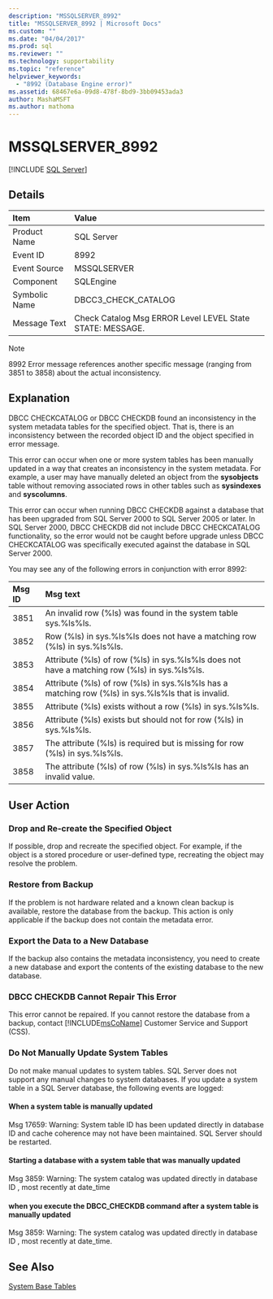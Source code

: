 ```yaml
---
description: "MSSQLSERVER_8992"
title: "MSSQLSERVER_8992 | Microsoft Docs"
ms.custom: ""
ms.date: "04/04/2017"
ms.prod: sql
ms.reviewer: ""
ms.technology: supportability
ms.topic: "reference"
helpviewer_keywords: 
  - "8992 (Database Engine error)"
ms.assetid: 68467e6a-09d8-478f-8bd9-3bb09453ada3
author: MashaMSFT
ms.author: mathoma
---
```

# MSSQLSERVER_8992
 [!INCLUDE [SQL Server](../../includes/applies-to-version/sqlserver.md)]
  
## Details  
  
|Item|Value|
|:---|:---|
|Product Name|SQL Server|  
|Event ID|8992|  
|Event Source|MSSQLSERVER|  
|Component|SQLEngine|  
|Symbolic Name|DBCC3_CHECK_CATALOG|  
|Message Text|Check Catalog Msg ERROR Level LEVEL State STATE: MESSAGE.|  

> [!NOTE]
> 8992 Error message references another specific message (ranging from 3851 to 3858) about the actual inconsistency.

## Explanation  
DBCC CHECKCATALOG or DBCC CHECKDB found an inconsistency in the system metadata tables for the specified object. That is, there is an inconsistency between the recorded object ID and the object specified in error message.  
  
This error can occur when one or more system tables has been manually updated in a way that creates an inconsistency in the system metadata. For example, a user may have manually deleted an object from the **sysobjects** table without removing associated rows in other tables such as **sysindexes** and **syscolumns**.  
  
This error can occur when running DBCC CHECKDB against a database that has been upgraded from SQL Server 2000 to SQL Server 2005 or later. In SQL Server 2000, DBCC CHECKDB did not include DBCC CHECKCATALOG functionality, so the error would not be caught before upgrade unless DBCC CHECKCATALOG was specifically executed against the database in SQL Server 2000.  
  
You may see any of the following errors in conjunction with error 8992:  

|Msg ID|Msg text|
|:---|:---|
|3851|An invalid row (%ls) was found in the system table sys.%ls%ls.|
|3852|Row (%ls) in sys.%ls%ls does not have a matching row (%ls) in sys.%ls%ls.|
|3853|Attribute (%ls) of row (%ls) in sys.%ls%ls does not have a matching row (%ls) in sys.%ls%ls.|
|3854|Attribute (%ls) of row (%ls) in sys.%ls%ls has a matching row (%ls) in sys.%ls%ls that is invalid.|
|3855|Attribute (%ls) exists without a row (%ls) in sys.%ls%ls.|
|3856|Attribute (%ls) exists but should not for row (%ls) in sys.%ls%ls.|
|3857|The attribute (%ls) is required but is missing for row (%ls) in sys.%ls%ls.|
|3858|The attribute (%ls) of row (%ls) in sys.%ls%ls has an invalid value.|

## User Action  
  
### Drop and Re-create the Specified Object  
If possible, drop and recreate the specified object. For example, if the object is a stored procedure or user-defined type, recreating the object may resolve the problem.  
  
### Restore from Backup  
If the problem is not hardware related and a known clean backup is available, restore the database from the backup. This action is only applicable if the backup does not contain the metadata error.  
  
### Export the Data to a New Database  
If the backup also contains the metadata inconsistency, you need to create a new database and export the contents of the existing database to the new database.  
  
### DBCC CHECKDB Cannot Repair This Error  
This error cannot be repaired.  If you cannot restore the database from a backup, contact [!INCLUDE[msCoName](../../includes/msconame-md.md)] Customer Service and Support (CSS).  
  
### Do Not Manually Update System Tables  

Do not make manual updates to system tables. SQL Server does not support any manual changes to system databases. If you update a system table in a SQL Server database, the following events are logged:

#### When a system table is manually updated

Msg 17659: Warning: System table ID <id> has been updated directly in database ID <id> and cache coherence may not have been maintained. SQL Server should be restarted.

#### Starting a database with a system table that was manually updated

Msg 3859: Warning: The system catalog was updated directly in database ID <id>, most recently at date_time

#### when you execute the DBCC_CHECKDB command after a system table is manually updated

Msg 3859: Warning: The system catalog was updated directly in database ID <id>, most recently at date_time.  

## See Also

[System Base Tables](../system-tables/system-base-tables.md)
  
